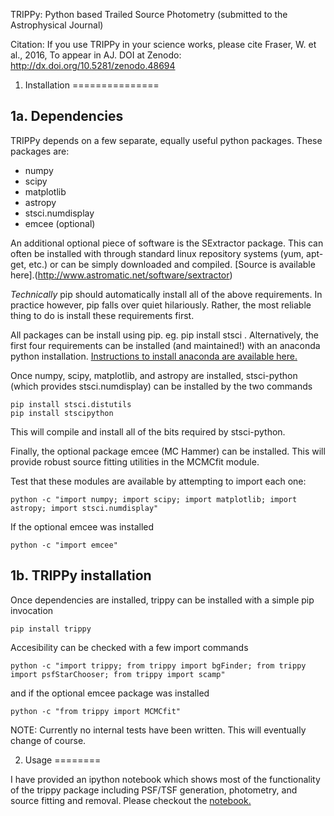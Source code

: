
TRIPPy: Python based Trailed Source Photometry (submitted to the Astrophysical Journal)

Citation: If you use TRIPPy in your science works, please cite Fraser, W. et al., 2016, To appear in AJ. 
DOI at Zenodo: http://dx.doi.org/10.5281/zenodo.48694


1. Installation
===============

1a. Dependencies
----------------
TRIPPy depends on a few separate, equally useful python packages. These packages are:
* numpy
* scipy
* matplotlib
* astropy
* stsci.numdisplay
* emcee (optional)

An additional optional piece of software is the SExtractor package. This can often be installed with through standard
linux repository systems (yum, apt-get, etc.) or can be simply downloaded and compiled. [Source is available here].(http://www.astromatic.net/software/sextractor)


*Technically* pip should automatically install all of the above requirements. In practice however, pip falls over quiet
hilariously. Rather, the most reliable thing to do is install these requirements first.

All packages can be install using pip. eg. pip install stsci . Alternatively, the first four requirements can be
installed (and maintained!) with an anaconda python installation. [Instructions to install anaconda are available here.](https://www.continuum.io/)

Once numpy, scipy, matplotlib, and astropy are installed, stsci-python (which provides stsci.numdisplay) can be
installed by the two commands

    pip install stsci.distutils
    pip install stscipython

This will compile and install all of the bits required by stsci-python.

Finally, the optional package emcee (MC Hammer) can be installed. This will provide robust source fitting utilities in
the MCMCfit module.

Test that these modules are available by attempting to import each one:

    python -c "import numpy; import scipy; import matplotlib; import astropy; import stsci.numdisplay"

If the optional emcee was installed

    python -c "import emcee"


1b. TRIPPy installation
-----------------------
Once dependencies are installed, trippy can be installed with a simple pip invocation

    pip install trippy
    

Accesibility can be checked with a few import commands

    python -c "import trippy; from trippy import bgFinder; from trippy import psfStarChooser; from trippy import scamp"

and if the optional emcee package was installed

    python -c "from trippy import MCMCfit"


NOTE: Currently no internal tests have been written. This will eventually change of course.



2. Usage
========

I have provided an ipython notebook which shows most of the functionality of the trippy package including PSF/TSF
generation, photometry, and source fitting and removal. Please checkout the [notebook.](https://github.com/fraserw/trippy/blob/master/tutorial/trippytutorial.ipynb)
